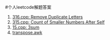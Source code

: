 #个人leetcode解题答案

1. [316.cpp: Remove Duplicate Letters](https://leetcode.com/problems/remove-duplicate-letters)
2. [315.cpp: Count of Smaller Numbers After Self](https://leetcode.com/problems/count-of-smaller-numbers-after-self)
3. [15.cpp: 3sum](https://leetcode.com/problems/3sum/)
4. [transpose.awk](https://leetcode.com/problems/transpose-file/)


